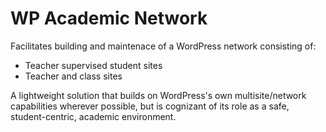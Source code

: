 WP Academic Network
===================

Facilitates building and maintenace of a WordPress network consisting of:

* Teacher supervised student sites
* Teacher and class sites

A lightweight solution that builds on WordPress's own multisite/network capabilities wherever possible, but is
cognizant of its role as a safe, student-centric, academic environment.

